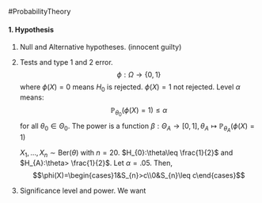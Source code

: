 #ProbabilityTheory 

#### 1. Hypothesis

1. Null and Alternative hypotheses. (innocent guilty)
2. Tests and type 1 and 2 error. $$\phi:\Omega\to \{ 0,1 \}$$where $\phi(X)=0$ means $H_{0}$ is rejected. $\phi(X)=1$ not rejected. Level $\alpha$ means: $$\mathbb{P}_{\theta_{0}}(\phi(X)=1)\leq \alpha$$for all $\theta_{0}\in \Theta_{0}$. The power is a function $\beta:\Theta_{A}\to [0,1],\theta_{A}\mapsto \mathbb{P}_{\theta_{A}}(\phi(X)=1)$

	$X_{1},\dots,X_{n}\sim \text{Ber}(\theta)$ with $n=20$. $H_{0}:\theta\leq \frac{1}{2}$ and $H_{A}:\theta> \frac{1}{2}$. Let $\alpha=.05$. Then, $$\phi(X)=\begin{cases}1&S_{n}>c\\0&S_{n}\leq c\end{cases}$$
1. Significance level and power. We want 